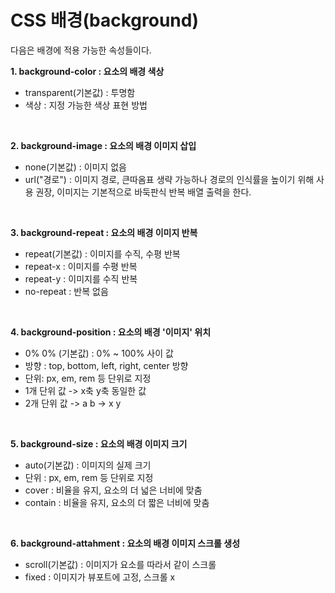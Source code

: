 # CSS 배경(background)

다음은 배경에 적용 가능한 속성들이다.

**1. background-color : 요소의 배경 색상**
- transparent(기본값) : 투명함
- 색상 : 지정 가능한 색상 표현 방법

<br>

**2. background-image : 요소의 배경 이미지 삽입**
- none(기본값) : 이미지 없음
- url("경로") : 이미지 경로, 큰따옴표 생략 가능하나 경로의 인식률을 높이기 위해 사용 권장, 이미지는 기본적으로 바둑판식 반복 배열 출력을 한다.

<br>

**3. background-repeat : 요소의 배경 이미지 반복**
- repeat(기본값) : 이미지를 수직, 수평 반복
- repeat-x : 이미지를 수평 반복
- repeat-y : 이미지를 수직 반복
- no-repeat : 반복 없음

<br>

**4. background-position : 요소의 배경 '이미지' 위치**
- 0% 0% (기본값) : 0% ~ 100% 사이 값
- 방향 : top, bottom, left, right, center 방향
- 단위: px, em, rem 등 단위로 지정
- 1개 단위 값 -> x축 y축 동일한 값
- 2개 단위 값 -> a b -> x y

<br>

**5. background-size : 요소의 배경 이미지 크기**
- auto(기본값) : 이미지의 실제 크기
- 단위 : px, em, rem 등 단위로 지정
- cover : 비율을 유지, 요소의 더 넓은 너비에 맞춤
- contain : 비율을 유지, 요소의 더 짧은 너비에 맞춤

<br>

**6. background-attahment : 요소의 배경 이미지 스크롤 생성**
- scroll(기본값) : 이미지가 요소를 따라서 같이 스크롤
- fixed : 이미지가 뷰포트에 고정, 스크롤 x